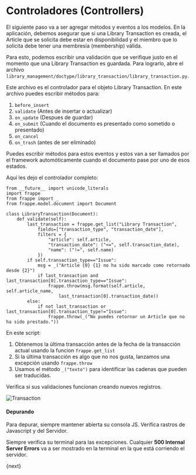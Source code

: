 # Controladores (Controllers)

El siguiente paso va a ser agregar métodos y eventos a los modelos. En la aplicación, debemos asegurar que si una Library Transaction es creada, el Article que se solicita debe estar en disponibilidad y el miembro que lo solicita debe tener una membresía (membership) válida.

Para esto, podemos escribir una validación que se verifique justo en el momento que una Library Transaction es guardada. Para lograrlo, abre el archivo `library_management/doctype/library_transaction/library_transaction.py`.

Este archivo es el controlador para el objeto Library Transaction. En este archivo puedes escribir métodos para:

1. `before_insert`
1. `validate` (Antes de insertar o actualizar)
1. `on_update` (Despues de guardar)
1. `on_submit` (Cuando el documento es presentado como sometido o presentado)
1. `on_cancel`
1. `on_trash` (antes de ser eliminado)

Puedes escribir métodos para estos eventos y estos van a ser llamados por el framework automóticamente cuando el documento pase por uno de esos estados.

Aquí les dejo el controlador completo:

	from __future__ import unicode_literals
	import frappe
	from frappe import _
	from frappe.model.document import Document

	class LibraryTransaction(Document):
		def validate(self):
			last_transaction = frappe.get_list("Library Transaction",
				fields=["transaction_type", "transaction_date"],
				filters = {
					"article": self.article,
					"transaction_date": ("<=", self.transaction_date),
					"name": ("!=", self.name)
				})
			if self.transaction_type=="Issue":
				msg = _("Article {0} {1} no ha sido marcado como retornado desde {2}")
				if last_transaction and last_transaction[0].transaction_type=="Issue":
					frappe.throw(msg.format(self.article, self.article_name,
						last_transaction[0].transaction_date))
			else:
				if not last_transaction or last_transaction[0].transaction_type!="Issue":
					frappe.throw(_("No puedes retornar un Article que no ha sido prestado."))

En este script:

1. Obtenemos la última transacción antes de la fecha de la transacción actual usando la funcion `frappe.get_list`
1. Si la última transacción es algo que no nos gusta, lanzamos una excepción usando `frappe.throw`
1. Usamos el método `_("texto")` para identificar las cadenas que pueden ser traducidas.

Verifica si sus validaciones funcionan creando nuevos registros.

<img class="screenshot" alt="Transaction" src="/assets/frappe_docs/assets/img/lib_trans.png">

#### Depurando

Para depurar, siempre mantener abierta su consola JS. Verifíca rastros de Javascript y del Servidor.

Siempre verifica su terminal para las excepciones. Cualquier **500 Internal Server Errors** va a ser mostrado en la terminal en la que está corriendo el servidor.

{next}
